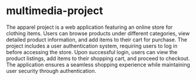 # multimedia-project
The apparel project is a web application featuring an online store for clothing items. Users can browse products under different categories, view detailed product information, and add items to their cart for purchase. The project includes a user authentication system, requiring users to log in before accessing the store. Upon successful login, users can view the product listings, add items to their shopping cart, and proceed to checkout. The application ensures a seamless shopping experience while maintaining user security through authentication.
